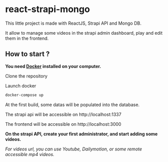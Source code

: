 # react-strapi-mongo

This little project is made with ReactJS, Strapi API and Mongo DB.

It allow to manage some videos in the strapi admin dashboard, play and edit them in the frontend.


## How to start ?

**You need [Docker](https://www.docker.com/) installed on your computer.**

Clone the repository

Launch docker

```bash
docker-compose up
```

At the first build, some datas will be populated into the database.

The strapi api will be accessible on http://localhost:1337

The frontend will be accessible on http://localhost:3000

**On the strapi API, create your first administrator, and start adding some videos.**

*For videos url, you can use Youtube, Dailymotion, or some remote accessible mp4 videos.*
